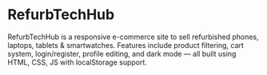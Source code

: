 # RefurbTechHub
RefurbTechHub is a responsive e-commerce site to sell refurbished phones, laptops, tablets &amp; smartwatches. Features include product filtering, cart system, login/register, profile editing, and dark mode — all built using HTML, CSS, JS with localStorage support.
